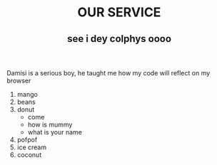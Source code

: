 <!DOCTYPE html>
<html>
<head>
    <meta charset="utf-8" />
    <meta http-equiv="X-UA-Compatible" content="IE=edge">
    <title>all about me 
    </title>
    <meta name="viewport" content="width=device-width, initial-scale=1">
    <link rel="stylesheet" type="text/css" media="screen" href="main.css" />
</head>
<body>
    <header>
        <h1>OUR SERVICE</h1> 
        <h2>see i dey colphys oooo</h2>
     </header>
<p>Damisi is a serious boy, he taught me how my code will reflect on my browser</p>
<ol>
    <li>mango</li>
    <li>beans</li>
    <li>donut
        <ul>
            <li>come</li>
            <li>how is mummy</li>
            <li>what is your name</li>
        </ul>
    </li>
    <li>pofpof</li>
    <li>ice cream</li>
    <li>coconut</li>
</ol>
</body>
</html>